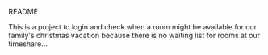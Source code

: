 README

This is a project to login and check when a room might be available for our family's christmas vacation because there is no waiting list for rooms at our timeshare...